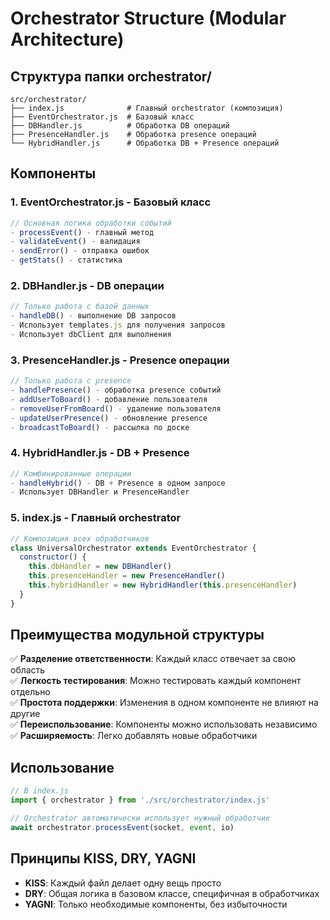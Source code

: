 # Orchestrator Structure (Modular Architecture)

## Структура папки orchestrator/

```
src/orchestrator/
├── index.js              # Главный orchestrator (композиция)
├── EventOrchestrator.js  # Базовый класс
├── DBHandler.js          # Обработка DB операций
├── PresenceHandler.js    # Обработка presence операций
└── HybridHandler.js      # Обработка DB + Presence операций
```

## Компоненты

### 1. **EventOrchestrator.js** - Базовый класс
```javascript
// Основная логика обработки событий
- processEvent() - главный метод
- validateEvent() - валидация
- sendError() - отправка ошибок
- getStats() - статистика
```

### 2. **DBHandler.js** - DB операции
```javascript
// Только работа с базой данных
- handleDB() - выполнение DB запросов
- Использует templates.js для получения запросов
- Использует dbClient для выполнения
```

### 3. **PresenceHandler.js** - Presence операции
```javascript
// Только работа с presence
- handlePresence() - обработка presence событий
- addUserToBoard() - добавление пользователя
- removeUserFromBoard() - удаление пользователя
- updateUserPresence() - обновление presence
- broadcastToBoard() - рассылка по доске
```

### 4. **HybridHandler.js** - DB + Presence
```javascript
// Комбинированные операции
- handleHybrid() - DB + Presence в одном запросе
- Использует DBHandler и PresenceHandler
```

### 5. **index.js** - Главный orchestrator
```javascript
// Композиция всех обработчиков
class UniversalOrchestrator extends EventOrchestrator {
  constructor() {
    this.dbHandler = new DBHandler()
    this.presenceHandler = new PresenceHandler()
    this.hybridHandler = new HybridHandler(this.presenceHandler)
  }
}
```

## Преимущества модульной структуры

✅ **Разделение ответственности**: Каждый класс отвечает за свою область  
✅ **Легкость тестирования**: Можно тестировать каждый компонент отдельно  
✅ **Простота поддержки**: Изменения в одном компоненте не влияют на другие  
✅ **Переиспользование**: Компоненты можно использовать независимо  
✅ **Расширяемость**: Легко добавлять новые обработчики  

## Использование

```javascript
// В index.js
import { orchestrator } from './src/orchestrator/index.js'

// Orchestrator автоматически использует нужный обработчик
await orchestrator.processEvent(socket, event, io)
```

## Принципы KISS, DRY, YAGNI

- **KISS**: Каждый файл делает одну вещь просто
- **DRY**: Общая логика в базовом классе, специфичная в обработчиках
- **YAGNI**: Только необходимые компоненты, без избыточности
